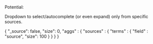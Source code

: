 
Potential:

Dropdown to select/autocomplete (or even expand) only from specific sources.


{
        "_source": false,
        "size": 0,
        "aggs" : {
            "sources" : {
                "terms" : { "field" : "source", "size": 100 }
            }
        }
}